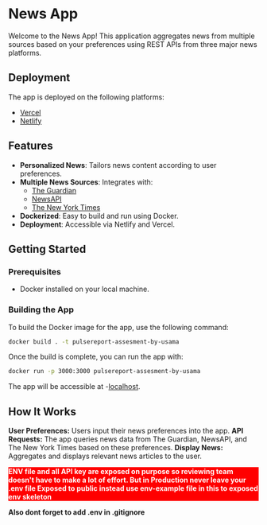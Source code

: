 # News App

Welcome to the News App! This application aggregates news from multiple sources based on your preferences using REST APIs from three major news platforms.

## Deployment

The app is deployed on the following platforms:

- [Vercel](https://hurry-app.vercel.app/#/)
- [Netlify](https://hurryapp.netlify.app/#/)

## Features

- **Personalized News**: Tailors news content according to user preferences.
- **Multiple News Sources**: Integrates with:
  - [The Guardian](https://open-platform.theguardian.com/)
  - [NewsAPI](https://newsapi.org/)
  - [The New York Times](https://developer.nytimes.com/apis)
- **Dockerized**: Easy to build and run using Docker.
- **Deployment**: Accessible via Netlify and Vercel.

## Getting Started

### Prerequisites

- Docker installed on your local machine.

### Building the App

To build the Docker image for the app, use the following command:

```bash
docker build . -t pulsereport-assesment-by-usama
```

Once the build is complete, you can run the app with:

```bash
docker run -p 3000:3000 pulsereport-assesment-by-usama
```

The app will be accessible at -[localhost](http://localhost:3000/).

## How It Works

**User Preferences:** Users input their news preferences into the app.
**API Requests:** The app queries news data from The Guardian, NewsAPI, and The New York Times based on these preferences.
**Display News:** Aggregates and displays relevant news articles to the user.

<p style="color: white; font-weight: bold; background-color:red">ENV file and all API key are exposed on purpose so reviewing team doesn't have to make a lot of effort. But in Production never leave your .env file Exposed to public instead use env-example file in this to exposed env skeleton</p>

**Also dont forget to add .env in .gitignore**
